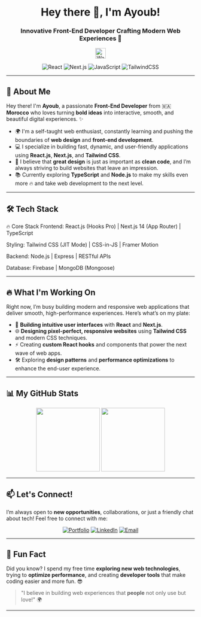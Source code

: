 <h1 align="center">Hey there 👋, I'm Ayoub!</h1>
<h3 align="center">Innovative Front-End Developer Crafting Modern Web Experiences 🚀</h3>

<p align="center">
  <img src="https://media.giphy.com/media/hvRJCLFzcasrR4ia7z/giphy.gif" width="28px" alt="Wave">
</p>

<div align="center">
  <img src="https://img.shields.io/badge/React-20232A?style=plastic&logo=react&logoColor=61DAFB" alt="React">
  <img src="https://img.shields.io/badge/Next.js-000000?style=plastic&logo=nextdotjs&logoColor=white" alt="Next.js">
  <img src="https://img.shields.io/badge/JavaScript-F7DF1E?style=plastic&logo=javascript&logoColor=black" alt="JavaScript">
  <img src="https://img.shields.io/badge/TailwindCSS-38B2AC?style=plastic&logo=tailwind-css&logoColor=white" alt="TailwindCSS">
</div>

---

## 🚀 About Me

Hey there! I'm **Ayoub**, a passionate **Front-End Developer** from 🇲🇦 **Morocco** who loves turning **bold ideas** into interactive, smooth, and beautiful digital experiences. ✨

- 🌍 I'm a self-taught web enthusiast, constantly learning and pushing the boundaries of **web design** and **front-end development**. 
- 💻 I specialize in building fast, dynamic, and user-friendly applications using **React.js**, **Next.js**, and **Tailwind CSS**.
- 🎨 I believe that **great design** is just as important as **clean code**, and I’m always striving to build websites that leave an impression.
- 📚 Currently exploring **TypeScript** and **Node.js** to make my skills even more 🔥 and take web development to the next level.

---

## 🛠️ Tech Stack

🔥 Core Stack
Frontend: React.js (Hooks Pro) | Next.js 14 (App Router) | TypeScript

Styling: Tailwind CSS (JIT Mode) | CSS-in-JS | Framer Motion

Backend: Node.js | Express | RESTful APIs

Database: Firebase | MongoDB (Mongoose)


---

## 🔥 What I'm Working On

Right now, I’m busy building modern and responsive web applications that deliver smooth, high-performance experiences. Here’s what’s on my plate:

- 🚀 **Building intuitive user interfaces** with **React** and **Next.js**.
- 🌐 **Designing pixel-perfect, responsive websites** using **Tailwind CSS** and modern CSS techniques.
- ⚡ Creating **custom React hooks** and components that power the next wave of web apps.
- 🛠️ Exploring **design patterns** and **performance optimizations** to enhance the end-user experience.

---

## 📊 My GitHub Stats

<p align="center">
  <img src="https://github-readme-stats.vercel.app/api?username=your-username&show_icons=true&theme=radical" height="170px" />
  <img src="https://github-readme-streak-stats.herokuapp.com/?user=your-username&theme=radical" height="170px" />
</p>

---

## 📫 Let's Connect!

I’m always open to **new opportunities**, collaborations, or just a friendly chat about tech! Feel free to connect with me:

<div align="center">

[![Portfolio](https://img.shields.io/badge/Portfolio-000000?style=plastic&logo=vercel&logoColor=white)](https://portfolio-2-alpha-seven.vercel.app/)
[![LinkedIn](https://img.shields.io/badge/LinkedIn-0077B5?style=plastic&logo=linkedin&logoColor=white)](https://www.linkedin.com/in/ayoub-rachd-0b344a322/)
[![Email](https://img.shields.io/badge/Email-D14836?style=plastic&logo=gmail&logoColor=white)](mailto:ayoubprograma@gmail.com)

</div>

---

## 🌟 Fun Fact

Did you know? I spend my free time **exploring new web technologies**, trying to **optimize performance**, and creating **developer tools** that make coding easier and more fun. 😎

> "I believe in building web experiences that **people** not only use but love!" 🌍

---
